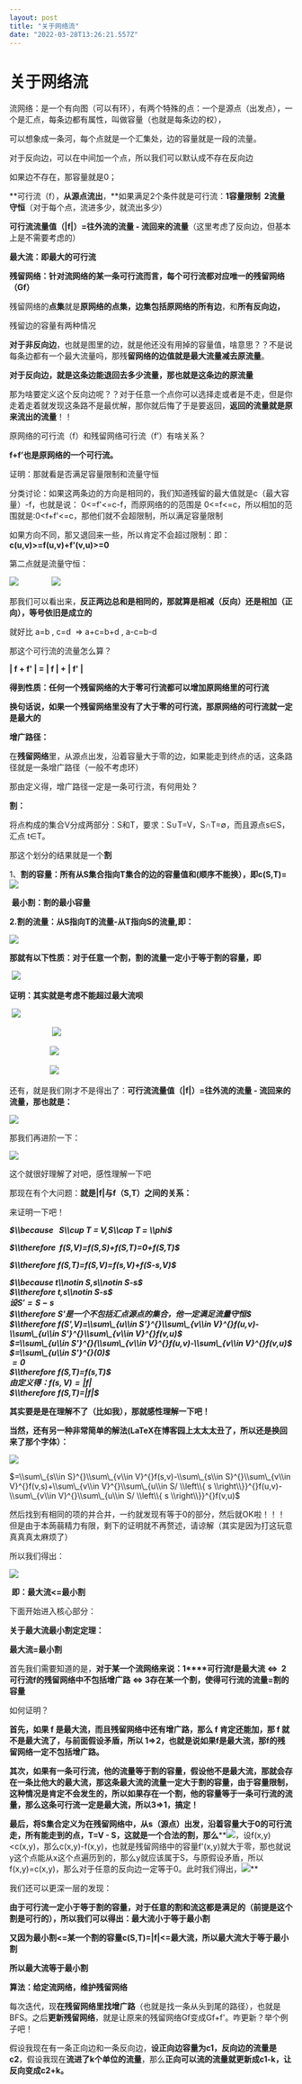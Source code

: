 ```yaml
---
layout: post
title: "关于网络流"
date: "2022-03-28T13:26:21.557Z"
---
```

关于网络流
=====

流网络：是一个有向图（可以有环），有两个特殊的点：一个是源点（出发点），一个是汇点，每条边都有属性，叫做容量（也就是每条边的权），

可以想象成一条河，每个点就是一个汇集处，边的容量就是一段的流量。

对于反向边，可以在中间加一个点，所以我们可以默认成不存在反向边

如果边不存在，那容量就是0；

**可行流（f），**从源点流出**，**如果满足2个条件就是可行流：**1容量限制  2流量守恒**（对于每个点，流进多少，就流出多少）

**可行流流量值（|f|）=往外流的流量 - 流回来的流量**（这里考虑了反向边，但基本上是不需要考虑的）

**最大流：即最大的可行流**

**残留网络：针对流网络的某一条可行流而言，每个可行流都对应唯一的残留网络（Gf）**

残留网络的**点集**就是**原网络的点集，边集包括原网络的所有边**，和**所有反向边，**

残留边的容量有两种情况

**对于非反向边**，也就是图里的边，就是他还没有用掉的容量值，啥意思？？不是说每条边都有一个最大流量吗，那残**留网络的边值就是最大流量减去原流量**。

**对于反向边，就是这条边能退回去多少流量，那也就是这条边的原流量**

那为啥要定义这个反向边呢？？对于任意一个点你可以选择走或者是不走，但是你走着走着就发现这条路不是最优解，那你就后悔了于是要返回，**返回的流量就是原来流出的流量**！！  
  

原网络的可行流（f）和残留网络可行流（f’）有啥关系？

**f+f’也是原网络的一个可行流。**

证明：那就看是否满足容量限制和流量守恒

分类讨论：如果这两条边的方向是相同的，我们知道残留的最大值就是c（最大容量）-f，也就是说： 0<=f'<=c-f，而原网络的的范围是 0<=f<=c，所以相加的范围就是:0<f+f'<=c，那他们就不会超限制，所以满足容量限制

如果方向不同，那又退回来一些，所以肯定不会超过限制：即：**c(u,v)>=f(u,v)+f'(v,u)>=0**

第二点就是流量守恒：

![](https://img2022.cnblogs.com/blog/2744746/202203/2744746-20220327100916226-661756971.png)               **![](https://img2022.cnblogs.com/blog/2744746/202203/2744746-20220327101038287-1106706428.png)**

那我们可以看出来，**反正两边总和是相同的，那就算是相减（反向）还是相加（正向），等号依旧是成立的**

就好比 a=b , c=d  => a+c=b+d , a-c=b-d

那这个可行流的流量怎么算？

**| f + f' | = | f | + | f' |**

**得到性质：任何一个残留网络的大于零可行流都可以增加原网络里的可行流**

**换句话说，如果一个残留网络里没有了大于零的可行流，那原网络的可行流就一定是最大的**

**增广路径：**

在**残留网络**里，从源点出发，沿着容量大于零的边，如果能走到终点的话，这条路径就是一条增广路径（一般不考虑环）

那由定义得，增广路径一定是一条可行流，有何用处？

**割：**

将点构成的集合V分成两部分：S和T，要求：S∪T=V，S∩T=∅，而且源点s∈S，汇点 t∈T。

那这个划分的结果就是一个**割**

1、**割的容量：所有从S集合指向T集合的边的容量值和(顺序不能换），****即c(S,T)=****![](https://img2022.cnblogs.com/blog/2744746/202203/2744746-20220327111401359-1401590089.png)**

 **最小割：割的最小容量**

**2.割的流量：从S指向T的流量-从T指向S的流量,即：**

****![](https://img2022.cnblogs.com/blog/2744746/202203/2744746-20220327111748336-1802025296.png)****

**那就有以下性质：对于任意一个割，割的流量一定小于等于割的容量，即**

 **![](https://img2022.cnblogs.com/blog/2744746/202203/2744746-20220327112359039-1293257641.png)**

**证明：其实就是考虑不能超过最大流呗**

 ******![](https://img2022.cnblogs.com/blog/2744746/202203/2744746-20220327111748336-1802025296.png)******

 　　  　　  ![](https://img2022.cnblogs.com/blog/2744746/202203/2744746-20220327112924928-1217261978.png)

 　　　　   ![](https://img2022.cnblogs.com/blog/2744746/202203/2744746-20220327113107669-1419335787.png)

　　　　    ![](https://img2022.cnblogs.com/blog/2744746/202203/2744746-20220327113301484-2021579182.png)

还有，就是我们刚才不是得出了：**可行流流量值（|f|）=往外流的流量 - 流回来的流量，那也就是：**

![](https://img2022.cnblogs.com/blog/2744746/202203/2744746-20220327115340581-1054479892.png)

那我们再进阶一下：

![](https://img2022.cnblogs.com/blog/2744746/202203/2744746-20220327174705120-753661849.png)

这个就很好理解了对吧，感性理解一下吧 

那现在有个大问题：**就是|f|与f（S,T）之间的关系：**

来证明一下吧！

_**$\\because   S\\cup T = V,S\\cap T = \\phi$**_

_**$\\therefore  f(S,V)=f(S,S)+f(S,T)=0+f(S,T)$**_

_**$\\therefore f(S,T)=f(S,V)=f(s,V)+f(S-s,V)$**_

_**$\\because t\\notin S,s\\notin S-s$**_  
_**$\\therefore t,s\\notin S-s$**_  
_**$设S'=S-s$**_  
_**$\\therefore S'是一个不包括汇点源点的集合，他一定满足流量守恒$**_  
_**$\\therefore f(S',V)=\\sum\_{u\\in S'}^{}\\sum\_{v\\in V}^{}f(u,v)- \\sum\_{u\\in S'}^{}\\sum\_{v\\in V}^{}f(v,u)$**_  
_**$=\\sum\_{u\\in S'}^{}(\\sum\_{v\\in V}^{}f(u,v)-\\sum\_{v\\in V}^{}f(v,u)$**_  
_**$=\\sum\_{u\\in S'}^{}(0)$**_  
_**$=0$**_  
_**$\\therefore f(S,T)=f(s,T)$**_  
_**$由定义得：f(s,V)=|f|$**_  
_**$\\therefore f(S,T)=|f|$**_

**其实要是是在理解不了（比如我），那就感性理解一下吧！**

**当然，还有另一种非常简单的解法(LaTeX在博客园上太太太丑了，所以还是换回来了那个字体）：**

**![](https://img2022.cnblogs.com/blog/2744746/202203/2744746-20220328184852914-1001863131.png)**

$=\\sum\_{s\\in S}^{}\\sum\_{v\\in V}^{}f(s,v)-\\sum\_{s\\in S}^{}\\sum\_{v\\in V}^{}f(v,s)+\\sum\_{v\\in V}^{}\\sum\_{u\\in S/ \\left\\{ s \\right\\}}^{}f(u,v)-\\sum\_{v\\in V}^{}\\sum\_{u\\in S/ \\left\\{ s \\right\\}}^{}f(v,u)$

然后找到有相同的项的并合并，一约就发现有等于0的部分，然后就OK啦！！！但是由于本蒟蒻精力有限，剩下的证明就不再赘述，请谅解（其实是因为打这玩意真真真太麻烦了）

所以我们得出：

**![](https://img2022.cnblogs.com/blog/2744746/202203/2744746-20220328100657082-1917884997.png)**

 **即：最大流<=最小割** 

下面开始进入核心部分：

**关于最大流最小割定定理：**

**最大流=最小割**

首先我们需要知道的是，**对于某一个流网络来说：1****可行流f是最大流 <=>  2可行流f的残留网络中不包括增广路 <=> 3存在某一个割，使得可行流的流量=割的容量**

如何证明？

**首先，如果 f 是最大流，而且残留网络中还有增广路，那么 f 肯定还能加，那 f 就不是最大流了，与前面假设矛盾，所以 1=>2，也就是说如果f是最大流，那f的残留网络一定不包括增广路。**

**其次，如果有一条可行流，他的流量等于割的容量，假设他不是最大流，那就会存在一条比他大的最大流，那这条最大流的流量一定大于割的容量，由于容量限制，这种情况是肯定不会发生的，所以如果存在一个割，他的容量等于一条可行流的流量，那么这条可行流一定是最大流，所以3=>1，搞定！**

**最后，将S集合定义为在残留网络中，从s（源点）出发，沿着容量大于0的可行流走，所有能走到的点，T=V - S，这就是一个合法的割，那么****![](https://img2022.cnblogs.com/blog/2744746/202203/2744746-20220328151221476-72456664.png)，设f(x,y)<c(x,y)，那么c(x,y)-f(x,y)，也就是残留网络中的容量f'(x,y)就大于零，那也就说y这个点能从x这个点遍历到的，那么y就应该属于S，与原假设矛盾，所以f(x,y)=c(x,y)，那么对于任意的反向边一定等于0。此时我们得出，![](https://img2022.cnblogs.com/blog/2744746/202203/2744746-20220328152807828-332451525.png)**

我们还可以更深一层的发现：

**由于可行流一定小于等于割的容量，对于任意的割和流这都是满足的（前提是这个割是可行的），所以我们可以得出：最大流小于等于最小割**

**又因为最小割<=某一个割的容量c(S,T)=|f|<=最大流，所以最大流大于等于最小割**

**所以最大流等于最小割**

**算法：给定流网络，维护残留网络**

每次迭代，现**在残留网络里找增广路**（也就是找一条从头到尾的路径），也就是BFS。之后**更新残留网络**，就是让原来的残留网络Gf变成Gf+f'。咋更新？举个例子吧！

假设我现在有一条正向边和一条反向边，**设正向边容量为c1，反向边的流量是c2**，假设我现在**流进了k个单位的流量**，那么**正向可以流的流量就更新成c1-k，让反向变成c2+k。**